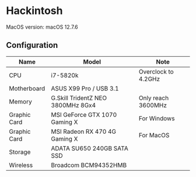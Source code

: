 # Hackintosh
MacOS version: macOS 12.7.6


## Configuration

| Name | Model | Note |
| --- | --- | --- |
| CPU | i7-5820k | Overclock to 4.2GHz |
| Motherboard | ASUS X99 Pro / USB 3.1 |  |
| Memory | G.Skill TridentZ NEO 3800MHz 8Gx4 | Only reach 3600MHz |
| Graphic Card | MSI GeForce GTX 1070 Gaming X | For Windows |
| Graphic Card | MSI Radeon RX 470 4G Gaming X | For MacOS |
| Storage | ADATA SU650 240GB SATA SSD |  |
| Wireless | Broadcom BCM94352HMB | |


